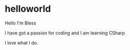 # helloworld
Hello I'm Bless

I have got a passion for coding and I am learning CSharp

I love what I do.

